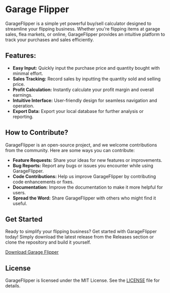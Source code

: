 # Garage Flipper

GarageFlipper is a simple yet powerful buy/sell calculator designed to streamline your flipping business. Whether you're flipping items at garage sales, flea markets, or online, GarageFlipper provides an intuitive platform to track your purchases and sales efficiently.

## Features:

- **Easy Input:** Quickly input the purchase price and quantity bought with minimal effort.
- **Sales Tracking:** Record sales by inputting the quantity sold and selling price.
- **Profit Calculation:** Instantly calculate your profit margin and overall earnings.
- **Intuitive Interface:** User-friendly design for seamless navigation and operation.
- **Export Data:** Export your local database for further analysis or reporting.

## How to Contribute?

GarageFlipper is an open-source project, and we welcome contributions from the community. Here are some ways you can contribute:

- **Feature Requests:** Share your ideas for new features or improvements.
- **Bug Reports:** Report any bugs or issues you encounter while using GarageFlipper.
- **Code Contributions:** Help us improve GarageFlipper by contributing code enhancements or fixes.
- **Documentation:** Improve the documentation to make it more helpful for users.
- **Spread the Word:** Share GarageFlipper with others who might find it useful.

## Get Started

Ready to simplify your flipping business? Get started with GarageFlipper today! Simply download the latest release from the Releases section or clone the repository and build it yourself.

[Download Garage Flipper](https://github.com/Zulivan/garageflipper/blob/master/Garage%20Flipper.apk)

## License

GarageFlipper is licensed under the MIT License. See the [LICENSE](LICENSE) file for details.